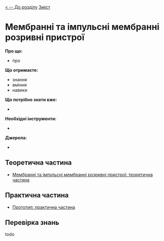 [< -- До розділу](../README.md)         [Зміст](../../contents.md)

# Мембранні та імпульсні мембранні розривні пристрої

**Про що:**

- про 

**Що отримаєте:**

- знання 
- вміння 
- навики 

**Що потрібно знати вже:**

- 

**Необхідні інструменти:**

- 

**Джерела:** 

- 

## Теоретична частина

- [Мембранні та імпульсні мембранні розривні пристрої: теоретична частина](teor.md)

## Практична частина

- [Прототип: практична частина](lab.md)

## Перевірка знань

todo